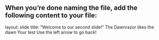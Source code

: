 When you’re done naming the file, add the following content to your file:
---
layout: slide
title: “Welcome to our second slide!”
The Dawnrazor likes the dawn
Your test
Use the left arrow to go back!
